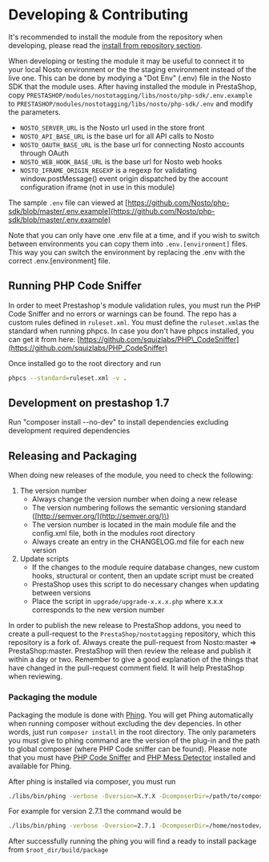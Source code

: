 # Developing & Contributing

It's recommended to install the module from the repository when developing, please read the [install from repository section](installing.md).

When developing or testing the module it may be useful to connect it to your local Nosto environment or the the staging environment instead of the live one. This can be done by modying a "Dot Env" \(.env\) file in the Nosto SDK that the module uses. After having installed the module in PrestaShop, copy `PRESTASHOP/modules/nostotagging/libs/nosto/php-sdk/.env.example` to `PRESTASHOP/modules/nostotagging/libs/nosto/php-sdk/.env` and modify the parameters.

* `NOSTO_SERVER_URL` is the Nosto url used in the store front 
* `NOSTO_API_BASE_URL` is the base url for all API calls to Nosto
* `NOSTO_OAUTH_BASE_URL` is the base url for connecting Nosto accounts through OAuth
* `NOSTO_WEB_HOOK_BASE_URL` is the base url for Nosto web hooks
* `NOSTO_IFRAME_ORIGIN_REGEXP` is a regexp for validating window.postMessage\(\) event origin dispatched by the account configuration iframe \(not in use in this module\)

The sample `.env` file can viewed at [https://github.com/Nosto/php-sdk/blob/master/.env.example](https://github.com/Nosto/php-sdk/blob/master/.env.example)

Note that you can only have one .env file at a time, and if you wish to switch between environments you can copy them into `.env.[environment]` files. This way you can switch the environment by replacing the .env with the correct .env.\[environment\] file.

## Running PHP Code Sniffer

In order to meet Prestashop's module validation rules, you must run the PHP Code Sniffer and no errors or warnings can be found. The repo has a custom rules defined in `ruleset.xml`. You must define the `ruleset.xml`as the standard when running phpcs. In case you don't have phpcs installed, you can get it from here: [https://github.com/squizlabs/PHP\_CodeSniffer](https://github.com/squizlabs/PHP_CodeSniffer)

Once installed go to the root directory and run

```bash
phpcs --standard=ruleset.xml -v .
```

## Development on prestashop 1.7

Run "composer install --no-dev" to install dependencies excluding development required dependencies

## Releasing and Packaging

When doing new releases of the module, you need to check the following:

1. The version number
   * Always change the version number when doing a new release
   * The version numbering follows the semantic versioning standard \([http://semver.org/](http://semver.org/)\)
   * The version number is located in the main module file and the config.xml file, both in the modules root directory 
   * Always create an entry in the CHANGELOG.md file for each new version
2. Update scripts
   * If the changes to the module require database changes, new custom hooks, structural or content, then an update script must be created
   * PrestaShop uses this script to do necessary changes when updating between versions
   * Place the script in `upgrade/upgrade-x.x.x.php` where x.x.x corresponds to the new version number

In order to publish the new release to PrestaShop addons, you need to create a pull-request to the `PrestaShop/nostotagging` repository, which this repository is a fork of. Always create the pull-request from Nosto:master =&gt; PrestaShop:master. PrestaShop will then review the release and publish it within a day or two. Remember to give a good explanation of the things that have changed in the pull-request comment field. It will help PrestaShop when reviewing.

### Packaging the module

Packaging the module is done with [Phing](https://www.phing.info/). You will get Phing automatically when running composer without excluding the dev depencies. In other words, just run `composer install` in the root directory. The only parameters you must give to phing command are the version of the plug-in and the path to global composer \(where PHP Code sniffer can be found\). Please note that you must have [PHP Code Sniffer](https://github.com/squizlabs/PHP_CodeSniffer) and [PHP Mess Detector](https://phpmd.org/) installed and available for Phing.

After phing is installed via composer, you must run

```bash
./libs/bin/phing -verbose -Dversion=X.Y.X -DcomposerDir=/path/to/composer
```

For example for version 2.7.1 the command would be

```bash
./libs/bin/phing -verbose -Dversion=2.7.1 -DcomposerDir=/home/nostodev/.composer
```

After successfully running the phing you will find a ready to install package from `$root_dir/build/package`

